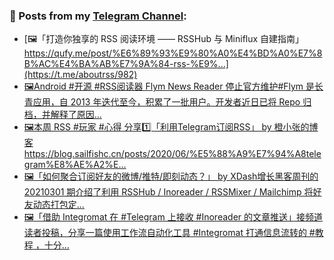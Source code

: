 ### 📰 Posts from my [Telegram Channel](https://t.me/s/aboutrss):
<!-- BLOG-POST-LIST:START -->
- [🖼「打造你独享的 RSS 阅读环境 —— RSSHub 与 Miniflux 自建指南」https://qufy.me/post/%E6%89%93%E9%80%A0%E4%BD%A0%E7%8B%AC%E4%BA%AB%E7%9A%84-rss-%E9%...](https://t.me/aboutrss/982)
- [🖼Android #开源 #RSS阅读器 Flym News Reader 停止官方维护#Flym 是长青应用，自 2013 年迭代至今，积累了一批用户。开发者近日已将 Repo 归档，并解释了原因...](https://t.me/aboutrss/981)
- [🖼本周 RSS #玩家 #心得 分享1️⃣「利用Telegram订阅RSS」 by 橙小张的博客https://blog.sailfishc.cn/posts/2020/06/%E5%88%A9%E7%94%A8telegram%E8%AE%A2%E...](https://t.me/aboutrss/980)
- [🖼「如何聚合订阅好友的微博/推特/即刻动态？」 by XDash增长黑客周刊的 20210301 期介绍了利用 RSSHub / Inoreader / RSSMixer / Mailchimp 将好友动态打包定...](https://t.me/aboutrss/979)
- [🖼「借助 Integromat 在 #Telegram 上接收 #Inoreader 的文章推送」接频道读者投稿，分享一篇使用工作流自动化工具 #Integromat 打通信息流转的 #教程 ，十分...](https://t.me/aboutrss/978)
<!-- BLOG-POST-LIST:END -->

<!--
**AboutRSS/AboutRSS** is a ✨ _special_ ✨ repository because its `README.md` (this file) appears on your GitHub profile.

Here are some ideas to get you started:

- 🔭 I’m currently working on ...
- 🌱 I’m currently learning ...
- 👯 I’m looking to collaborate on ...
- 🤔 I’m looking for help with ...
- 💬 Ask me about ...
- 📫 How to reach me: ...
- 😄 Pronouns: ...
- ⚡ Fun fact: ...
-->
